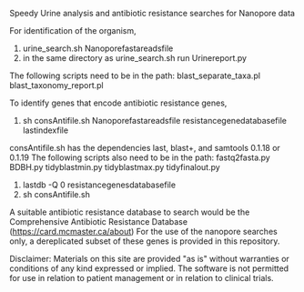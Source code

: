 Speedy Urine analysis and antibiotic resistance searches for Nanopore data

For identification of the organism, 

1. urine_search.sh Nanoporefastareadsfile
2. in the same directory as urine_search.sh run Urinereport.py

The following scripts need to be in the path:
blast_separate_taxa.pl
blast_taxonomy_report.pl

To identify genes that encode antibiotic resistance genes,

1. sh consAntifile.sh Nanoporefastareadsfile resistancegenedatabasefile lastindexfile

consAntifile.sh has the dependencies last, blast+, and samtools 0.1.18 or 0.1.19
The following scripts also need to be in the path:
fastq2fasta.py
BDBH.py
tidyblastmin.py
tidyblastmax.py
tidyfinalout.py

1. lastdb -Q 0 resistancegenesdatabasefile
2. sh consAntifile.sh 

A suitable antibiotic resistance database to search would be the Comprehensive Antibiotic Resistance Database
(https://card.mcmaster.ca/about)
For the use of the nanopore searches only, a dereplicated subset of these genes is provided in this repository.

Disclaimer:
Materials on this site are provided "as is" without warranties or conditions of any kind expressed or implied.
The software is not permitted for use in relation to patient management or in relation to clinical trials.

